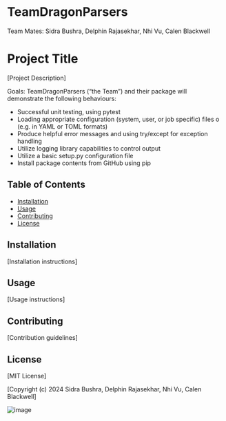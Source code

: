 # TeamDragonParsers
Team Mates: Sidra Bushra, Delphin Rajasekhar, Nhi Vu, Calen Blackwell 

# Project Title

[Project Description]

Goals: 
TeamDragonParsers (“the Team”) and their package will demonstrate the following behaviours:
-	Successful unit testing, using pytest
-	Loading appropriate configuration (system, user, or job specific) files 
o	(e.g. in YAML or TOML formats)
-	Produce helpful error messages and using try/except for exception handling
-	Utilize logging library capabilities to control output
-	Utilize a basic setup.py configuration file 
-	Install package contents from GitHub using pip 

## Table of Contents

- [Installation](#installation)
- [Usage](#usage)
- [Contributing](#contributing)
- [License](#license)

## Installation

[Installation instructions]

## Usage

[Usage instructions]

## Contributing

[Contribution guidelines]

## License

[MIT License]

[Copyright (c) 2024 Sidra Bushra, Delphin Rajasekhar, Nhi Vu, Calen Blackwell]


![image](https://github.com/Cnblackwell/TeamDragonParsers/assets/156455477/533852bb-4adc-4a52-aa33-02def6dc3864)
